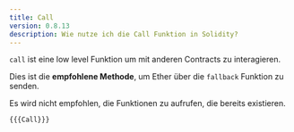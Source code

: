 ```yaml
---
title: Call
version: 0.8.13
description: Wie nutze ich die Call Funktion in Solidity?
---
```


`call` ist eine low level Funktion um mit anderen Contracts zu interagieren.

Dies ist die **empfohlene Methode**, um Ether über die `fallback` Funktion zu senden.

Es wird nicht empfohlen, die Funktionen zu aufrufen, die bereits existieren.


```solidity
{{{Call}}}
```

